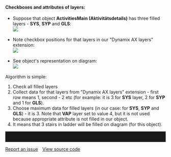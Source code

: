 

#### Checkboxes and attributes of layers:

-   Suppose that object **ActivitiesMain (Aktivitätsdetails)** has three
    filled layers - **SYS**, **SYP** and **GLS**:  
    ![](//images.ctfassets.net/utx1h0gfm1om/vbVpK6U6rY4COq8c2EO84/4c4eb519b67fe9630e586e86ed06ab33/1017693.png)

<!-- -->

-   Note checkbox positions for that layers in our "Dynamix AX layers"
    extension:  
    ![](//images.ctfassets.net/utx1h0gfm1om/3Yc2RW0zjiGywSE6s0maYC/ca0a614870cd529730fa099bc91895a9/1017578.png)

<!-- -->

-   See object's representation on diagram:  
    ![](//images.ctfassets.net/utx1h0gfm1om/3uWq8S2ufYesYqcGy0Y4Qy/ecdcbb34d0c6170a7f6d9d3597a89b23/1017567.png)  
      

Algorithm is simple:

1.  Check all filled layers
2.  Collect data for that layers from "Dynamix AX layers" extension -
    first row means 1, second - 2 etc (for example: it is 3 for **SYS**
    layer, 2 for **SYP** and 1 for **GLS**).
3.  Choose maximum data for filled layers (in our case: for **SYS**,
    **SYP** and **GLS**) - it is 3. Note that **VAP** layer set to value
    4, but it is not used because appropriate attribute is not filled in
    our object.
4.  It means that 3 stairs in ladder will be filled on diagram (for this
    object).


<hr style="padding-top:2rem" />
<a href="https://github.com/process4/docs/issues" target="_blank" class="bgw btn btn-primary btn-lg shadow-sm">Report an issue</a>
<a href="https://github.com/process4/docs" target="_blank" class="bgw btn btn-primary btn-lg shadow-sm" style="margin-left:10px;">View source code</a>